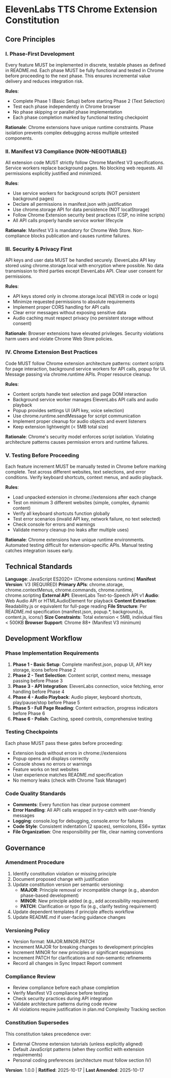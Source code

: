 <!--
SYNC IMPACT REPORT
==================
Version Change: 0.0.0 → 1.0.0
Rationale: Initial constitution creation for ElevenLabs TTS Chrome Extension

Modified Principles:
- NEW: Phase-First Development
- NEW: Manifest V3 Compliance
- NEW: Security & Privacy First
- NEW: Chrome Extension Best Practices
- NEW: Testing Before Proceeding

Added Sections:
- Core Principles (5 principles defined)
- Technical Standards (Chrome extension requirements)
- Development Workflow (phase-based implementation)
- Governance (amendment and compliance procedures)

Templates Status:
✅ plan-template.md - Reviewed, constitution references align
✅ spec-template.md - Reviewed, user story structure compatible
✅ tasks-template.md - Reviewed, phase-based structure compatible

Follow-up TODOs: None
-->

# ElevenLabs TTS Chrome Extension Constitution

## Core Principles

### I. Phase-First Development

Every feature MUST be implemented in discrete, testable phases as defined in README.md. Each phase MUST be fully functional and tested in Chrome before proceeding to the next phase. This ensures incremental value delivery and reduces integration risk.

**Rules**:
- Complete Phase 1 (Basic Setup) before starting Phase 2 (Text Selection)
- Test each phase independently in Chrome browser
- No phase skipping or parallel phase implementation
- Each phase completion marked by functional testing checkpoint

**Rationale**: Chrome extensions have unique runtime constraints. Phase isolation prevents complex debugging across multiple untested components.

### II. Manifest V3 Compliance (NON-NEGOTIABLE)

All extension code MUST strictly follow Chrome Manifest V3 specifications. Service workers replace background pages. No blocking web requests. All permissions explicitly justified and minimized.

**Rules**:
- Use service workers for background scripts (NOT persistent background pages)
- Declare all permissions in manifest.json with justification
- Use chrome.storage API for data persistence (NOT localStorage)
- Follow Chrome Extension security best practices (CSP, no inline scripts)
- All API calls properly handle service worker lifecycle

**Rationale**: Manifest V3 is mandatory for Chrome Web Store. Non-compliance blocks publication and causes runtime failures.

### III. Security & Privacy First

API keys and user data MUST be handled securely. ElevenLabs API key stored using chrome.storage.local with encryption where possible. No data transmission to third parties except ElevenLabs API. Clear user consent for permissions.

**Rules**:
- API keys stored only in chrome.storage.local (NEVER in code or logs)
- Minimize requested permissions to absolute requirements
- Implement proper CORS handling for API calls
- Clear error messages without exposing sensitive data
- Audio caching must respect privacy (no persistent storage without consent)

**Rationale**: Browser extensions have elevated privileges. Security violations harm users and violate Chrome Web Store policies.

### IV. Chrome Extension Best Practices

Code MUST follow Chrome extension architecture patterns: content scripts for page interaction, background service workers for API calls, popup for UI. Message passing via chrome.runtime APIs. Proper resource cleanup.

**Rules**:
- Content scripts handle text selection and page DOM interaction
- Background service worker manages ElevenLabs API calls and audio playback
- Popup provides settings UI (API key, voice selection)
- Use chrome.runtime.sendMessage for script communication
- Implement proper cleanup for audio objects and event listeners
- Keep extension lightweight (< 5MB total size)

**Rationale**: Chrome's security model enforces script isolation. Violating architecture patterns causes permission errors and runtime failures.

### V. Testing Before Proceeding

Each feature increment MUST be manually tested in Chrome before marking complete. Test across different websites, text selections, and error conditions. Verify keyboard shortcuts, context menus, and audio playback.

**Rules**:
- Load unpacked extension in chrome://extensions after each change
- Test on minimum 3 different websites (simple, complex, dynamic content)
- Verify all keyboard shortcuts function globally
- Test error scenarios (invalid API key, network failure, no text selected)
- Check console for errors and warnings
- Validate memory cleanup (no leaks after multiple uses)

**Rationale**: Chrome extensions have unique runtime environments. Automated testing difficult for extension-specific APIs. Manual testing catches integration issues early.

## Technical Standards

**Language**: JavaScript ES2020+ (Chrome extensions runtime)
**Manifest Version**: V3 (REQUIRED)
**Primary APIs**: chrome.storage, chrome.contextMenus, chrome.commands, chrome.runtime, chrome.scripting
**External API**: ElevenLabs Text-to-Speech API v1
**Audio**: Web Audio API or HTMLAudioElement for playback
**Content Extraction**: Readability.js or equivalent for full-page reading
**File Structure**: Per README.md specification (manifest.json, popup.*, background.js, content.js, icons/)
**Size Constraints**: Total extension < 5MB, individual files < 500KB
**Browser Support**: Chrome 88+ (Manifest V3 minimum)

## Development Workflow

### Phase Implementation Requirements

1. **Phase 1 - Basic Setup**: Complete manifest.json, popup UI, API key storage, icons before Phase 2
2. **Phase 2 - Text Selection**: Content script, context menu, message passing before Phase 3
3. **Phase 3 - API Integration**: ElevenLabs connection, voice fetching, error handling before Phase 4
4. **Phase 4 - Audio Playback**: Audio player, keyboard shortcuts, play/pause/stop before Phase 5
5. **Phase 5 - Full Page Reading**: Content extraction, progress indicators before Phase 6
6. **Phase 6 - Polish**: Caching, speed controls, comprehensive testing

### Testing Checkpoints

Each phase MUST pass these gates before proceeding:
- Extension loads without errors in chrome://extensions
- Popup opens and displays correctly
- Console shows no errors or warnings
- Feature works on test websites
- User experience matches README.md specification
- No memory leaks (check with Chrome Task Manager)

### Code Quality Standards

- **Comments**: Every function has clear purpose comment
- **Error Handling**: All API calls wrapped in try-catch with user-friendly messages
- **Logging**: console.log for debugging, console.error for failures
- **Code Style**: Consistent indentation (2 spaces), semicolons, ES6+ syntax
- **File Organization**: One responsibility per file, clear naming conventions

## Governance

### Amendment Procedure

1. Identify constitution violation or missing principle
2. Document proposed change with justification
3. Update constitution version per semantic versioning:
   - **MAJOR**: Principle removal or incompatible change (e.g., abandon phase-based development)
   - **MINOR**: New principle added (e.g., add accessibility requirement)
   - **PATCH**: Clarification or typo fix (e.g., clarify testing requirement)
4. Update dependent templates if principle affects workflow
5. Update README.md if user-facing guidance changes

### Versioning Policy

- Version format: MAJOR.MINOR.PATCH
- Increment MAJOR for breaking changes to development principles
- Increment MINOR for new principles or significant expansions
- Increment PATCH for clarifications and non-semantic refinements
- Record all changes in Sync Impact Report comment

### Compliance Review

- Review compliance before each phase completion
- Verify Manifest V3 compliance before testing
- Check security practices during API integration
- Validate architecture patterns during code review
- All violations require justification in plan.md Complexity Tracking section

### Constitution Supersedes

This constitution takes precedence over:
- External Chrome extension tutorials (unless explicitly aligned)
- Default JavaScript patterns (when they conflict with extension requirements)
- Personal coding preferences (architecture must follow section IV)

**Version**: 1.0.0 | **Ratified**: 2025-10-17 | **Last Amended**: 2025-10-17
